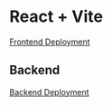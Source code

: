 # React + Vite

[Frontend Deployment](https://git.heroku.com/recruit-jobo.git)

## Backend

[Backend Deployment](https://git.heroku.com/recruit-jobo.git)
